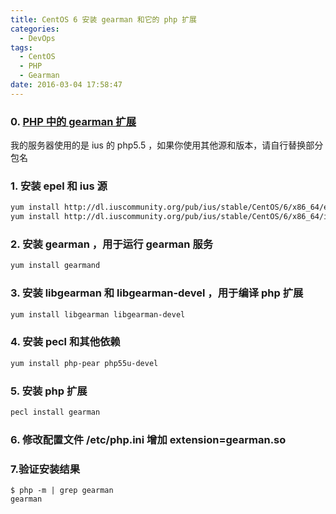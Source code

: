 ```yaml
---
title: CentOS 6 安装 gearman 和它的 php 扩展
categories:
  - DevOps
tags:
  - CentOS
  - PHP
  - Gearman
date: 2016-03-04 17:58:47
---
```


### 0\. [PHP 中的 gearman 扩展](http://php.net/manual/en/gearman.requirements.php)

我的服务器使用的是 ius 的 php5.5 ，如果你使用其他源和版本，请自行替换部分包名

### 1\. 安装 epel 和 ius 源

```bash
yum install http://dl.iuscommunity.org/pub/ius/stable/CentOS/6/x86_64/epel-release-6-5.noarch.rpm
yum install http://dl.iuscommunity.org/pub/ius/stable/CentOS/6/x86_64/ius-release-1.0-11.ius.centos6.noarch.rpm
```

### 2\. 安装 gearman ，用于运行 gearman 服务

```bash
yum install gearmand
```

### 3\. 安装 libgearman 和 libgearman-devel ，用于编译 php 扩展

```bash
yum install libgearman libgearman-devel
```

### 4\. 安装 pecl 和其他依赖

```bash
yum install php-pear php55u-devel
```

### 5\. 安装 php 扩展

```bash
pecl install gearman
```

### 6\. 修改配置文件 /etc/php.ini 增加 extension=gearman.so

### 7.验证安装结果

```
$ php -m | grep gearman
gearman
```
